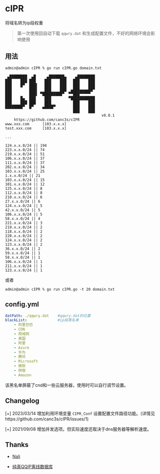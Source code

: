 # cIPR
 将域名转为ip段权重

> 第一次使用回自动下载 `qqwry.dat` 和生成配置文件，不好的网络环境会影响使用

## 用法

```
admin@admin cIPR % go run cIPR.go domain.txt

 ▄████████  ▄█     ▄███████▄    ▄████████ 
███    ███ ███    ███    ███   ███    ███ 
███    █▀  ███▌   ███    ███   ███    ███ 
███        ███▌   ███    ███  ▄███▄▄▄▄██▀ 
███        ███▌ ▀█████████▀  ▀▀███▀▀▀▀▀   
███    █▄  ███    ███        ▀███████████ 
███    ███ ███    ███          ███    ███ 
████████▀  █▀    ▄████▀        ███    ███ 
                               ███    ███
											v0.0.1
	https://github.com/canc3s/cIPR
www.xxx.com 	 [103.x.x.x]
test.xxx.com 	 [103.x.x.x]

...

124.x.x.0/24 || 194
223.x.x.0/24 || 74
219.x.x.0/24 || 51
106.x.x.0/24 || 37
111.x.x.0/24 || 37
202.x.x.0/24 || 34
103.x.x.0/24 || 25
1.x.x.0/24 || 21
103.x.x.0/24 || 15
101.x.x.0/24 || 12
125.x.x.0/24 || 8
112.x.x.0/24 || 8
210.x.x.0/24 || 6
27.x.x.0/24 || 6
124.x.x.0/24 || 5
42.x.x.0/24 || 5
106.x.x.0/24 || 5
58.x.x.0/24 || 4
221.x.x.0/24 || 3
219.x.x.0/24 || 2
118.x.x.0/24 || 2
220.x.x.0/24 || 2
124.x.x.0/24 || 2
123.x.x.0/24 || 2
36.x.x.0/24 || 2
59.x.x.0/24 || 1
58.x.x.0/24 || 1
106.x.x.0/24 || 1
211.x.x.0/24 || 1
123.x.x.0/24 || 1
```
或者
```
admin@admin cIPR % go run cIPR.go -t 20 domain.txt
```

## config.yml

```yaml
datPath: ./qqwry.dat    #qqwry.dat的位置
blackList:              #ip段黑名单
    - 阿里巴巴
    - CDN
    - 局域网
    - 美国
    - 阿里
    - Azure
    - 华为
    - 腾讯
    - Microsoft
    - 微软
    - 网宿
    - Amazon
```

该黑名单屏蔽了cnd和一些云服务器，使用时可以自行调节设置。

## Changelog

[+] 2023/03/14 增加利用环境变量 `CIPR_Conf` 设置配置文件路径功能。(详情见https://github.com/canc3s/cIPR/issues/1)

[+] 2021/09/08 增加并发选项。但实际速度还取决于dns服务器等解析速度。

## Thanks

- [Nali](https://github.com/zu1k/nali)

- [纯真QQIP离线数据库](http://www.cz88.net/fox/ipdat.shtml)
